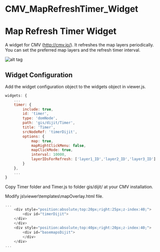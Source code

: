 # CMV_MapRefreshTimer_Widget
# Map Refresh Timer Widget
A widget for CMV (http://cmv.io/). It refreshes the map layers periodically. You can set the preferred map layers and the refresh timer interval.

![alt tag](https://github.com/vojvod/CMV_MapRefreshTimer_Widget/blob/master/img.jpg)

## Widget Configuration
Add the widget configuration object to the widgets object in viewer.js.
```javascript
widgets: {
    ...
    timer: {
        include: true,
        id: 'timer',
        type: 'domNode',
        path: 'gis/dijit/Timer',
        title: 'Timer',
        srcNodeRef: 'timerDijit',
        options: {
            map: true,
            mapRightClickMenu: false,
            mapClickMode: true,
            interval: 10000,
            layerIDsForRefresh: ['layer1_ID','layer2_ID','layer3_ID']
        }
    },
    ...
}
```
Copy Timer folder and Timer.js to folder gis/dijit/ at your CMV installation.

Modify js\viewer\templates\mapOverlay.html file.
```javascript
...
	<div style="position:absolute;top:20px;right:25px;z-index:40;">
		<div id="timerDijit">
    </div>
	</div>
	<div style="position:absolute;top:40px;right:20px;z-index:40;">
		<div id="basemapsDijit">
		</div>
	</div>
...
```
